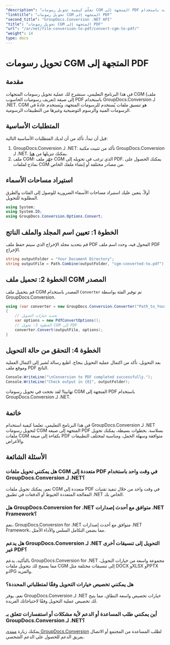 ```yaml
---
"description": "تعلّم كيفية تحويل رسومات CGM المتجهة إلى PDF بسهولة باستخدام GroupDocs.Conversion لـ .NET. اتبع دليلنا خطوة بخطوة."
"linktitle": "تحويل رسومات CGM المتجهة إلى PDF"
"second_title": "GroupDocs.Conversion .NET API"
"title": "تحويل رسومات CGM المتجهة إلى PDF"
"url": "/ar/net/file-conversion-to-pdf/convert-cgm-to-pdf/"
"weight": 14
type: docs
---
```

# تحويل رسومات CGM المتجهة إلى PDF

## مقدمة
في هذا البرنامج التعليمي، سنشرح لك عملية تحويل رسومات المتجهات CGM (ملف تعريف رسوميات الحاسوب) إلى صيغة PDF باستخدام GroupDocs.Conversion لـ .NET. CGM هو تنسيق ملفات يُستخدم للرسومات المتجهة، ويُستخدم عادةً في الرسومات الفنية والرسوم التوضيحية وغيرها من التطبيقات الرسومية.
## المتطلبات الأساسية
قبل أن تبدأ، تأكد من أن لديك المتطلبات الأساسية التالية:
1. GroupDocs.Conversion لـ .NET: تأكد من تثبيت مكتبة GroupDocs.Conversion لـ .NET. يمكنك تنزيلها من [هنا](https://releases.groupdocs.com/conversion/net/).
2. ملف CGM: جهّز ملف CGM الذي ترغب في تحويله إلى PDF. يمكنك الحصول على نماذج لملفات CGM من مصادر مختلفة أو إنشاء ملفك الخاص.

## استيراد مساحات الأسماء
أولاً، يتعين عليك استيراد مساحات الأسماء الضرورية للوصول إلى الفئات والطرق المطلوبة للتحويل.
```csharp
using System;
using System.IO;
using GroupDocs.Conversion.Options.Convert;
```
## الخطوة 1: تعيين اسم المجلد والملف الناتج
قم بتحديد مجلد الإخراج الذي سيتم حفظ ملف PDF المحول فيه، وحدد اسم ملف PDF الإخراج.
```csharp
string outputFolder = "Your Document Directory";
string outputFile = Path.Combine(outputFolder, "cgm-converted-to.pdf");
```
## الخطوة 2: تحميل ملف CGM المصدر
قم بتحميل ملف CGM المصدر باستخدام `Converter` تم توفير الفئة بواسطة GroupDocs.Conversion.
```csharp
using (var converter = new GroupDocs.Conversion.Converter("Path_to_Your_CGM_File"))
{
    // تحديد خيارات التحويل
    var options = new PdfConvertOptions();
    // الخطوة 3: تحويل CGM إلى PDF
    converter.Convert(outputFile, options);
}
```
## الخطوة 4: التحقق من حالة التحويل
بعد التحويل، تأكد من اكتمال عملية التحويل بنجاح. اطبع رسالة تُشير إلى اكتمال العملية وموقع ملف PDF الناتج.
```csharp
Console.WriteLine("\nConversion to PDF completed successfully.");
Console.WriteLine("Check output in {0}", outputFolder);
```
تهانينا! لقد نجحت في تحويل رسومات CGM المتجهة إلى PDF باستخدام GroupDocs.Conversion لـ .NET.

## خاتمة
في هذا البرنامج التعليمي، تعلمنا كيفية استخدام GroupDocs.Conversion لـ .NET لتحويل رسومات CGM المتجهة إلى صيغة PDF بسلاسة. بخطوات بسيطة، يمكنك تحويل ملفات CGM بكفاءة إلى صيغة PDF متوافقة وسهلة الحمل، ومناسبة لمختلف التطبيقات والأغراض.
## الأسئلة الشائعة
### هل يمكنني تحويل ملفات CGM متعددة إلى PDF في وقت واحد باستخدام GroupDocs.Conversion لـ .NET؟
نعم، يمكنك تحويل ملفات CGM متعددة إلى PDF في وقت واحد من خلال تنفيذ تقنيات المعالجة المتعددة الخيوط أو الدفعات في تطبيق .NET الخاص بك.
### هل GroupDocs.Conversion for .NET متوافق مع أحدث إصدارات .NET Framework؟
نعم، GroupDocs.Conversion for .NET متوافق مع أحدث إصدارات .NET Framework، مما يضمن التكامل السلس والأداء الأمثل.
### هل يدعم GroupDocs.Conversion لـ .NET التحويل إلى تنسيقات أخرى غير PDF؟
بالتأكيد، يدعم GroupDocs.Conversion for .NET مجموعة واسعة من خيارات التحويل، مما يسمح لك بتحويل ملفات CGM إلى تنسيقات مختلفة مثل DOCX وXLSX وPPTX وJPG والمزيد.
### هل يمكنني تخصيص خيارات التحويل وفقًا لمتطلباتي المحددة؟
نعم، يوفر GroupDocs.Conversion لـ .NET خيارات تخصيص واسعة النطاق، مما يتيح لك تخصيص عملية التحويل وفقًا لاحتياجاتك الفريدة.
### أين يمكنني طلب المساعدة أو الدعم لأية مشكلات أو استفسارات تتعلق بـ GroupDocs.Conversion لـ .NET؟
يمكنك زيارة [منتدى GroupDocs.Conversion](https://forum.groupdocs.com/c/conversion/11) لطلب المساعدة من المجتمع أو الاتصال بفريق الدعم للحصول على الدعم الشخصي.